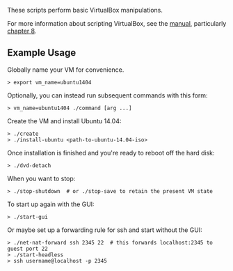 These scripts perform basic VirtualBox manipulations.

For more information about scripting VirtualBox, see the [manual](https://www.virtualbox.org/manual/), particularly [chapter 8](https://www.virtualbox.org/manual/ch08.html).

Example Usage
-------------

Globally name your VM for convenience.

    > export vm_name=ubuntu1404

Optionally, you can instead run subsequent commands with this form:

    > vm_name=ubuntu1404 ./command [arg ...]

Create the VM and install Ubuntu 14.04:

    > ./create
    > ./install-ubuntu <path-to-ubuntu-14.04-iso>

Once installation is finished and you're ready to reboot off the hard disk:

    > ./dvd-detach

When you want to stop:

    > ./stop-shutdown  # or ./stop-save to retain the present VM state

To start up again with the GUI:

    > ./start-gui

Or maybe set up a forwarding rule for ssh and start without the GUI:

    > ./net-nat-forward ssh 2345 22  # this forwards localhost:2345 to guest port 22
    > ./start-headless
    > ssh username@localhost -p 2345
